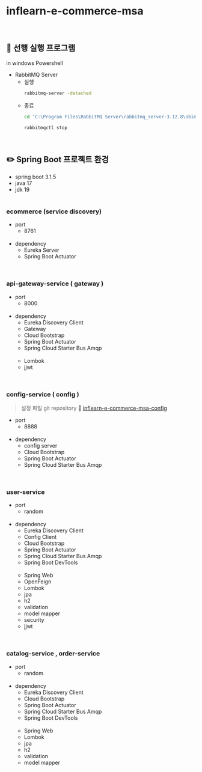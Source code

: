 # inflearn-e-commerce-msa

<br>

## 🔎️ 선행 실행 프로그램
in windows Powershell
- RabbitMQ Server
  - 실행
    ```bash
    rabbitmq-server -detached 
    ```
  - 종료
    ```bash
    cd 'C:\Program Files\RabbitMQ Server\rabbitmq_server-3.12.8\sbin'
    ```
    ```bash
    rabbitmqctl stop
    ```

<br>

## ✏️ Spring Boot 프로젝트 환경
- spring boot 3.1.5  
- java 17  
- jdk 19 <br><br>  

### ecommerce (service discovery)
- port 
    - 8761  <br><br>  
- dependency   
    - Eureka Server  
    - Spring Boot Actuator

<br>

### api-gateway-service  ( gateway )
- port 
    - 8000 <br><br>  
- dependency   
    - Eureka Discovery Client  
    - Gateway
    - Cloud Bootstrap
    - Spring Boot Actuator
    - Spring Cloud Starter Bus Amqp <br><br>
    - Lombok
    - jjwt  

<br>

### config-service  ( config )
> 설정 파일 git repository 🔗 [inflearn-e-commerce-msa-config](https://github.com/zhyunk/inflearn-e-commerce-msa-config)

- port 
    - 8888 <br><br>  
- dependency   
    - config server
    - Cloud Bootstrap
    - Spring Boot Actuator
    - Spring Cloud Starter Bus Amqp

<br>

### user-service 
- port 
    - random  <br><br>  
- dependency   
    - Eureka Discovery Client  
    - Config Client
    - Cloud Bootstrap
    - Spring Boot Actuator
    - Spring Cloud Starter Bus Amqp
    - Spring Boot DevTools   <br><br>
    - Spring Web  
    - OpenFeign
    - Lombok  
    - jpa 
    - h2 
    - validation
    - model mapper 
    - security
    - jjwt  

<br>

### catalog-service , order-service 
- port 
    - random  <br><br>  
- dependency   
    - Eureka Discovery Client  
    - Cloud Bootstrap
    - Spring Boot Actuator
    - Spring Cloud Starter Bus Amqp
    - Spring Boot DevTools   <br><br>
    - Spring Web  
    - Lombok  
    - jpa 
    - h2 
    - validation
    - model mapper 

<br>
<br>
